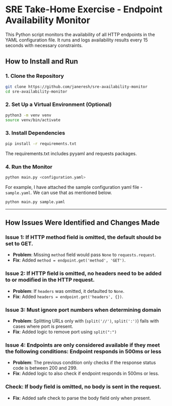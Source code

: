 # SRE Take-Home Exercise - Endpoint Availability Monitor

This Python script monitors the availability of all HTTP endpoints in the YAML configuration file. It runs and logs availability results every 15 seconds with necessary constraints.

## How to Install and Run

### 1. Clone the Repository
```bash
git clone https://github.com/janeresh/sre-availability-monitor
cd sre-availability-monitor
```

### 2. Set Up a Virtual Environment (Optional)
```bash
python3 -m venv venv
source venv/bin/activate
```

### 3. Install Dependencies
```bash
pip install -r requirements.txt
```
The requirements.txt includes pyyaml and requests packages.
### 4. Run the Monitor
```bash
python main.py <configuration.yaml>
```
For example, I have attached the sample configuration yaml file - `sample.yaml`. We can use that as mentioned below.

```bash
python main.py sample.yaml
```

---

## How Issues Were Identified and Changes Made

### Issue 1: If HTTP method field is omitted, the default should be set to GET.
- **Problem**: Missing `method` field would pass `None` to `requests.request`.
- **Fix**: Added `method = endpoint.get('method', 'GET')`.

### Issue 2: If HTTP field is omitted, no headers need to be added to or modified in the HTTP request.
- **Problem**: If `headers` was omitted, it defaulted to `None`.
- **Fix**: Added `headers = endpoint.get('headers', {})`.

### Issue 3: Must ignore port numbers when determining domain
- **Problem**: Splitting URLs only with (`split('//')`, `split(':')`) fails with cases where port is present.
- **Fix**: Added logic to remove port using `split(":")`

### Issue 4: Endpoints are only considered available if they meet the following conditions: Endpoint responds in 500ms or less
- **Problem**: The previous condition only checks if the response status code is between 200 and 299. 
- **Fix**: Added logic to also check if endpoint responds in 500ms or less.

### Check: If body field is omitted, no body is sent in the request.
- **Fix**: Added safe check to parse the body field only when present.
